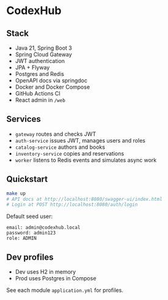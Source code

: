 # CodexHub


## Stack

- Java 21, Spring Boot 3
- Spring Cloud Gateway
- JWT authentication
- JPA + Flyway
- Postgres and Redis
- OpenAPI docs via springdoc
- Docker and Docker Compose
- GitHub Actions CI
- React admin in `/web`

## Services

- `gateway` routes and checks JWT
- `auth-service` issues JWT, manages users and roles
- `catalog-service` authors and books
- `inventory-service` copies and reservations
- `worker` listens to Redis events and simulates async work

## Quickstart

```bash
make up
# API docs at http://localhost:8080/swagger-ui/index.html
# Login at POST http://localhost:8080/auth/login
```
Default seed user:
```
email: admin@codexhub.local
password: admin123
role: ADMIN
```

## Dev profiles
- Dev uses H2 in memory
- Prod uses Postgres in Compose

See each module `application.yml` for profiles.
